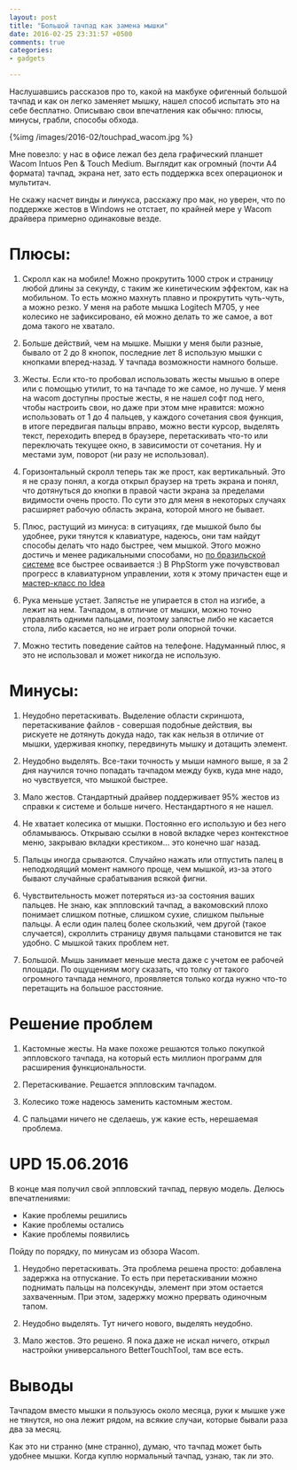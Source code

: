 ```yaml
---
layout: post
title: "Большой тачпад как замена мышки"
date: 2016-02-25 23:31:57 +0500
comments: true
categories:
- gadgets

---
```


Наслушавшись рассказов про то, какой на макбуке офигенный большой тачпад и как он легко заменяет мышку,
нашел способ испытать это на себе бесплатно. Описываю свои впечатления как обычно: плюсы, минусы, грабли, способы обхода.

{%img /images/2016-02/touchpad_wacom.jpg %}

<!-- more -->

Мне повезло: у нас в офисе лежал без дела графический планшет Wacom Intuos Pen & Touch Medium.
Выглядит как огромный (почти А4 формата) тачпад, экрана нет, зато есть поддержка всех операционок и мультитач.

Не скажу насчет винды и линукса, расскажу про мак, но уверен, что по поддержке жестов в Windows не отстает, по крайней мере у Wacom драйвера примерно одинаковые везде.



# Плюсы:

1. Скролл как на мобиле! Можно прокрутить 1000 строк и страницу любой длины за секунду, с таким же кинетическим эффектом, как на мобильном. То есть можно махнуть плавно и прокрутить чуть-чуть, а можно резко. У меня на работе мышка Logitech M705, у нее колесико не зафиксировано, ей можно делать то же самое, а вот дома такого не хватало.

2. Больше действий, чем на мышке. Мышки у меня были разные, бывало от 2 до 8 кнопок, последние лет 8 использую мышки с кнопками вперед-назад. У тачпада возможности намного больше.

3. Жесты. Если кто-то пробовал использовать жесты мышью в опере или с помощью утилит, то на тачпаде то же самое, но лучше. У меня на wacom доступны простые жесты, я не нашел софт под него, чтобы настроить свои, но даже при этом мне нравится: можно использовать от 1 до 4 пальцев, у каждого сочетания своя функция, в итоге передвигая пальцы вправо, можно вести курсор, выделять текст, переходить вперед в браузере, перетаскивать что-то или переключать текущее окно, в зависимости от сочетания. Ну и местами зум, поворот (ни разу не использовал).

4. Горизонтальный скролл теперь так же прост, как вертикальный. Это я не сразу понял, а когда открыл браузер на треть экрана и понял, что дотянуться до кнопки в правой части экрана за пределами видимости очень просто. По сути это для меня в некоторых случаях расширяет рабочую область экрана, которой много не бывает.

5. Плюс, растущий из минуса: в ситуациях, где мышкой было бы удобнее, руки тянутся к клавиатуре, надеюсь, они там найдут способы делать что надо быстрее, чем мышкой. Этого можно достичь и менее радикальными способами, но [по бразильской системе](https://www.youtube.com/watch?v=NnTi9B-D6LA) все быстрее осваивается :) В PhpStorm уже почувствовал прогресс в клавиатурном управлении, хотя к этому причастен еще и [мастер-класс по Idea](https://www.youtube.com/watch?v=eq3KiAH4IBI)

6. Рука меньше устает. Запястье не упирается в стол на изгибе, а лежит на нем. Тачпадом, в отличие от мышки, можно точно управлять одними пальцами, поэтому запястье либо не касается стола, либо касается, но не играет роли опорной точки.

7. Можно тестить поведение сайтов на телефоне. Надуманный плюс, я это не использовал и может никогда не использую.



# Минусы:

1. Неудобно перетаскивать. Выделение области скриншота, перетаскивание файлов - совершая подобные действия, вы рискуете не дотянуть докуда надо, так как нельзя в отличие от мышки, удерживая кнопку, передвинуть мышку и дотащить элемент.

2. Неудобно выделять. Все-таки точность у мыши намного выше, я за 2 дня научился точно попадать тачпадом между букв, куда мне надо, но чувствуется, что мышкой быстрее.

3. Мало жестов. Стандартный драйвер поддерживает 95% жестов из справки к системе и больше ничего. Нестандартного я не нашел.

4. Не хватает колесика от мышки. Постоянно его использую и без него обламываюсь. Открываю ссылки в новой вкладке через контекстное меню, закрываю вкладки крестиком... это конечно шаг назад.

5. Пальцы иногда срываются. Случайно нажать или отпустить палец в неподходящий момент намного проще, чем мышкой, из-за этого бывают случайные срабатывания всякой фигни.

6. Чувствительность может потеряться из-за состояния ваших пальцев. Не знаю, как эппловский тачпад, а вакомовский плохо понимает слишком потные, слишком сухие, слишком пыльные пальцы. А если один палец более скользкий, чем другой (такое случается), скроллить страницу двумя пальцами становится не так удобно. С мышкой таких проблем нет.

7. Большой. Мышь занимает меньше места даже с учетом ее рабочей площади. По ощущениям могу сказать, что толку от такого огромного тачпада немного, проявляется только когда нужно что-то перетащить на большое расстояние.



# Решение проблем

1. Кастомные жесты. На маке похоже решаются только покупкой эппловского тачпада, на который есть миллион программ для расширения функциональности.

2. Перетаскивание. Решается эппловским тачпадом.

3. Колесико тоже надеюсь заменить кастомным жестом.

4. С пальцами ничего не сделаешь, уж какие есть, нерешаемая проблема.



# UPD 15.06.2016
В конце мая получил свой эппловский тачпад, первую модель. Делюсь впечатлениями:

- Какие проблемы решились
- Какие проблемы остались
- Какие проблемы появились

Пойду по порядку, по минусам из обзора Wacom.

1. Неудобно перетаскивать. Эта проблема решена просто: добавлена задержка на отпускание. То есть при перетаскивании можно поднимать пальцы на полсекунды, элемент при этом остается захваченным. При этом, задержку можно прервать одиночным тапом.

2. Неудобно выделять. Тут ничего нового, выделять неудобно.

3. Мало жестов. Это решено. Я пока даже не искал ничего, открыл настройки универсального BetterTouchTool, там все есть.


# Выводы

Тачпадом вместо мышки я пользуюсь около месяца, руки к мышке уже не тянутся, но она лежит рядом, на всякие случаи, которые бывали раза два за месяц.

Как это ни странно (мне странно), думаю, что тачпад может быть удобнее мышки. Когда куплю нормальный тачпад, узнаю, так ли это.
